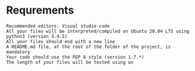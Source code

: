 # Requrements 

    Recommended editors: Visual studio code
    All your files will be interpreted/compiled on Ubuntu 20.04 LTS using python3 (version 3.4.3)
    All your files should end with a new line
    A README.md file, at the root of the folder of the project, is mandatory
    Your code should use the PEP 8 style (version 1.7.*)
    The length of your files will be tested using wc


